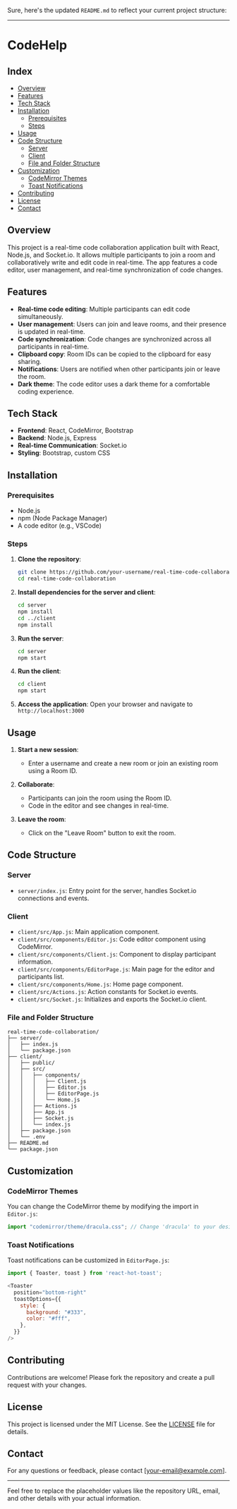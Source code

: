 Sure, here's the updated `README.md` to reflect your current project structure:

---

# CodeHelp

## Index
- [Overview](#overview)
- [Features](#features)
- [Tech Stack](#tech-stack)
- [Installation](#installation)
  - [Prerequisites](#prerequisites)
  - [Steps](#steps)
- [Usage](#usage)
- [Code Structure](#code-structure)
  - [Server](#server)
  - [Client](#client)
  - [File and Folder Structure](#file-and-folder-structure)
- [Customization](#customization)
  - [CodeMirror Themes](#codemirror-themes)
  - [Toast Notifications](#toast-notifications)
- [Contributing](#contributing)
- [License](#license)
- [Contact](#contact)

## Overview

This project is a real-time code collaboration application built with React, Node.js, and Socket.io. It allows multiple participants to join a room and collaboratively write and edit code in real-time. The app features a code editor, user management, and real-time synchronization of code changes.

## Features

- **Real-time code editing**: Multiple participants can edit code simultaneously.
- **User management**: Users can join and leave rooms, and their presence is updated in real-time.
- **Code synchronization**: Code changes are synchronized across all participants in real-time.
- **Clipboard copy**: Room IDs can be copied to the clipboard for easy sharing.
- **Notifications**: Users are notified when other participants join or leave the room.
- **Dark theme**: The code editor uses a dark theme for a comfortable coding experience.

## Tech Stack

- **Frontend**: React, CodeMirror, Bootstrap
- **Backend**: Node.js, Express
- **Real-time Communication**: Socket.io
- **Styling**: Bootstrap, custom CSS

## Installation

### Prerequisites

- Node.js
- npm (Node Package Manager)
- A code editor (e.g., VSCode)

### Steps

1. **Clone the repository**:
   ```bash
   git clone https://github.com/your-username/real-time-code-collaboration.git
   cd real-time-code-collaboration
   ```

2. **Install dependencies for the server and client**:
   ```bash
   cd server
   npm install
   cd ../client
   npm install
   ```

3. **Run the server**:
   ```bash
   cd server
   npm start
   ```

4. **Run the client**:
   ```bash
   cd client
   npm start
   ```

5. **Access the application**:
   Open your browser and navigate to `http://localhost:3000`

## Usage

1. **Start a new session**:
   - Enter a username and create a new room or join an existing room using a Room ID.

2. **Collaborate**:
   - Participants can join the room using the Room ID.
   - Code in the editor and see changes in real-time.

3. **Leave the room**:
   - Click on the "Leave Room" button to exit the room.

## Code Structure

### Server

- `server/index.js`: Entry point for the server, handles Socket.io connections and events.

### Client

- `client/src/App.js`: Main application component.
- `client/src/components/Editor.js`: Code editor component using CodeMirror.
- `client/src/components/Client.js`: Component to display participant information.
- `client/src/components/EditorPage.js`: Main page for the editor and participants list.
- `client/src/components/Home.js`: Home page component.
- `client/src/Actions.js`: Action constants for Socket.io events.
- `client/src/Socket.js`: Initializes and exports the Socket.io client.

### File and Folder Structure

```
real-time-code-collaboration/
├── server/
│   ├── index.js
│   └── package.json
├── client/
│   ├── public/
│   ├── src/
│   │   ├── components/
│   │   │   ├── Client.js
│   │   │   ├── Editor.js
│   │   │   ├── EditorPage.js
│   │   │   └── Home.js
│   │   ├── Actions.js
│   │   ├── App.js
│   │   ├── Socket.js
│   │   └── index.js
│   ├── package.json
│   └── .env
├── README.md
└── package.json
```

## Customization

### CodeMirror Themes

You can change the CodeMirror theme by modifying the import in `Editor.js`:

```js
import "codemirror/theme/dracula.css"; // Change 'dracula' to your desired theme
```

### Toast Notifications

Toast notifications can be customized in `EditorPage.js`:

```js
import { Toaster, toast } from 'react-hot-toast';

<Toaster
  position="bottom-right"
  toastOptions={{
    style: {
      background: "#333",
      color: "#fff",
    },
  }}
/>
```

## Contributing

Contributions are welcome! Please fork the repository and create a pull request with your changes.

## License

This project is licensed under the MIT License. See the [LICENSE](LICENSE) file for details.

## Contact

For any questions or feedback, please contact [your-email@example.com].

---

Feel free to replace the placeholder values like the repository URL, email, and other details with your actual information.